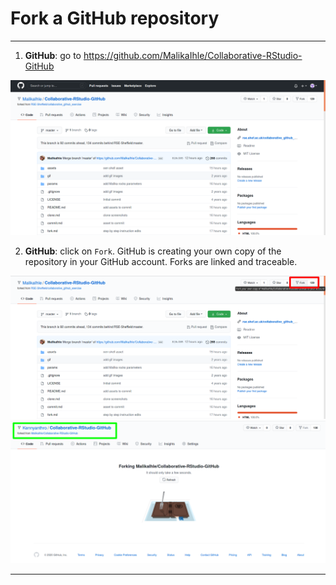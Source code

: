 # Fork a GitHub repository

***
1. **GitHub**: go to https://github.com/MalikaIhle/Collaborative-RStudio-GitHub

![](./assets/malika-repo.png)

2. **GitHub**: click on `Fork`. GitHub is creating your own copy of the repository in your GitHub account. Forks are linked and traceable.

![](./assets/fork-button.png)
![](./assets/fork-process.png)

***
